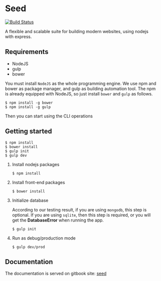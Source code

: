 # Seed

[![Build Status](https://travis-ci.org/gocreating/seed.svg?branch=master)](https://travis-ci.org/gocreating/seed)

A flexible and scalable suite for building modern websites, using nodejs with express.

## Requirements

- NodeJS
- gulp
- bower

You must install `NodeJS` as the whole programming engine. We use npm and bower as package manager, and gulp as building automation tool. The npm is already equipped with NodeJS, so just install `bower` and `gulp` as follows.

```
$ npm install -g bower
$ npm install -g gulp
```

Then you can start using the CLI operations

## Getting started

```
$ npm install
$ bower install
$ gulp init
$ gulp dev
```

1. Install nodejs packages

   ```
   $ npm install
   ```

2. Install front-end packages

   ```
   $ bower install
   ```

3. Initialize database

   According to our testing result, if you are using `mongodb`, this step is optional. If you are using `sqlite`, then this step is required, or you will get the **DatabaseError** when running the app.

   ```
   $ gulp init
   ```

4. Run as debug/production mode

   ```
   $ gulp dev/prod
   ```

## Documentation

The documentation is served on gitbook site: [seed](https://www.gitbook.com/book/gocreating/seed)
